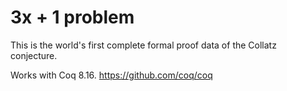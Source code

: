 # 3x + 1 problem

This is the world's first complete formal proof data of the Collatz conjecture.

Works with Coq 8.16. https://github.com/coq/coq


